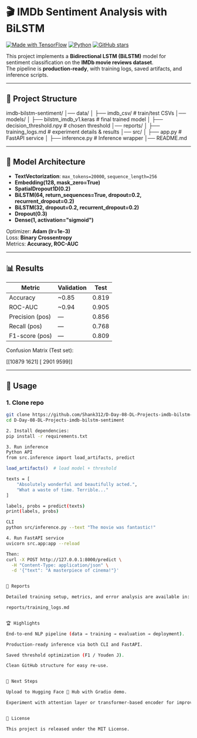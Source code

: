 # 🎬 IMDb Sentiment Analysis with BiLSTM

[![Made with TensorFlow](https://img.shields.io/badge/Made%20with-TensorFlow-orange?logo=tensorflow)](https://www.tensorflow.org/)
[![Python](https://img.shields.io/badge/Python-3.10%2B-blue?logo=python)](https://www.python.org/)
[![GitHub stars](https://img.shields.io/github/stars/Shank312/D-Day-08-DL-Projects-imdb-bilstm-sentiment?style=social)](https://github.com/Shank312/D-Day-08-DL-Projects-imdb-bilstm-sentiment)

This project implements a **Bidirectional LSTM (BiLSTM)** model for sentiment classification on the **IMDb movie reviews dataset**.  
The pipeline is **production-ready**, with training logs, saved artifacts, and inference scripts.

---

## 📂 Project Structure
imdb-bilstm-sentiment/
│── data/
│ ├── imdb_csv/ # train/test CSVs
│── models/
│ ├── bilstm_imdb_v1.keras # final trained model
│ ├── decision_threshold.npy # chosen threshold
│── reports/
│ ├── training_logs.md # experiment details & results
│── src/
│ ├── app.py # FastAPI service
│ ├── inference.py # Inference wrapper
│── README.md


---

## 🧠 Model Architecture
- **TextVectorization**: `max_tokens=20000`, `sequence_length=256`
- **Embedding(128, mask_zero=True)**
- **SpatialDropout1D(0.2)**
- **BiLSTM(64, return_sequences=True, dropout=0.2, recurrent_dropout=0.2)**
- **BiLSTM(32, dropout=0.2, recurrent_dropout=0.2)**
- **Dropout(0.3)**
- **Dense(1, activation="sigmoid")**

Optimizer: **Adam (lr=1e-3)**  
Loss: **Binary Crossentropy**  
Metrics: **Accuracy, ROC-AUC**

---

## 📊 Results

| Metric         | Validation | Test   |
|----------------|------------|--------|
| Accuracy       | ~0.85      | 0.819  |
| ROC-AUC        | ~0.94      | 0.905  |
| Precision (pos)| —          | 0.856  |
| Recall (pos)   | —          | 0.768  |
| F1-score (pos) | —          | 0.809  |

Confusion Matrix (Test set):

[[10879 1621]
[ 2901 9599]]


---

## 🚀 Usage

### 1. Clone repo
```bash
git clone https://github.com/Shank312/D-Day-08-DL-Projects-imdb-bilstm-sentiment.git
cd D-Day-08-DL-Projects-imdb-bilstm-sentiment

2. Install dependencies:
pip install -r requirements.txt

3. Run inference
Python API
from src.inference import load_artifacts, predict

load_artifacts()  # load model + threshold

texts = [
    "Absolutely wonderful and beautifully acted.",
    "What a waste of time. Terrible..."
]

labels, probs = predict(texts)
print(labels, probs)

CLI
python src/inference.py --text "The movie was fantastic!"

4. Run FastAPI service
uvicorn src.app:app --reload

Then:
curl -X POST http://127.0.0.1:8000/predict \
  -H "Content-Type: application/json" \
  -d '{"text": "A masterpiece of cinema!"}'


📑 Reports

Detailed training setup, metrics, and error analysis are available in:

reports/training_logs.md


🏆 Highlights

End-to-end NLP pipeline (data → training → evaluation → deployment).

Production-ready inference via both CLI and FastAPI.

Saved threshold optimization (F1 / Youden J).

Clean GitHub structure for easy re-use.


📌 Next Steps

Upload to Hugging Face 🤗 Hub with Gradio demo.

Experiment with attention layer or transformer-based encoder for improved performance.


📜 License

This project is released under the MIT License.
